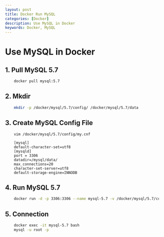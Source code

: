 ```yaml
---
layout: post
title: Docker Run MySQL
categories: [Docker]
description: Use MySQL in Docker
keywords: Docker, MySQL
---
```


# Use MySQL in Docker

## 1. Pull MySQL 5.7

```bash
    docker pull mysql:5.7
```

## 2. Mkdir 

```bash
    mkdir -p /docker/mysql/5.7/config/ /docker/mysql/5.7/data
```

## 3. Create MySQL Config File

```
    vim /docker/mysql/5.7/config/my.cnf
```

```
    [mysql]
    default-character-set=utf8 
    [mysqld]
    port = 3306 
    datadir=/mysql/data/
    max_connections=20
    character-set-server=utf8
    default-storage-engine=INNODB
```

## 4. Run MySQL 5.7
```bash
    docker run -d -p 3306:3306 --name mysql-5.7 -v /docker/mysql/5.7/config/my.cnf:/etc/my.cnf -v /docker/mysql/5.7/data:/var/lib/mysql -e MYSQL_ROOT_PASSWORD=oracle  mysql:5.7
```

## 5. Connection 
```bash
    docker exec -it mysql-5.7 bash
    mysql -u root -p 
```